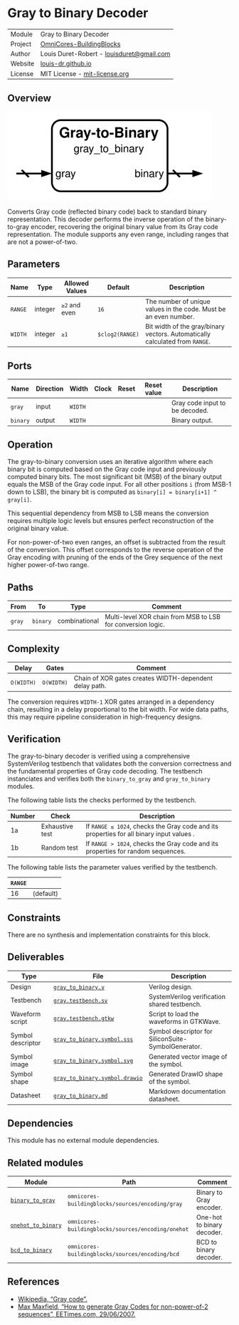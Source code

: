 # Gray to Binary Decoder

|         |                                                                                  |
| ------- | -------------------------------------------------------------------------------- |
| Module  | Gray to Binary Decoder                                                           |
| Project | [OmniCores-BuildingBlocks](https://github.com/Louis-DR/OmniCores-BuildingBlocks) |
| Author  | Louis Duret-Robert - [louisduret@gmail.com](mailto:louisduret@gmail.com)         |
| Website | [louis-dr.github.io](https://louis-dr.github.io)                                 |
| License | MIT License - [mit-license.org](https://mit-license.org)                         |

## Overview

![gray_to_binary](gray_to_binary.symbol.svg)

Converts Gray code (reflected binary code) back to standard binary representation. This decoder performs the inverse operation of the binary-to-gray encoder, recovering the original binary value from its Gray code representation. The module supports any even range, including ranges that are not a power-of-two.

## Parameters

| Name    | Type    | Allowed Values | Default         | Description                                                                  |
| ------- | ------- | -------------- | --------------- | ---------------------------------------------------------------------------- |
| `RANGE` | integer | `≥2` and even  | `16`            | The number of unique values in the code. Must be an even number.             |
| `WIDTH` | integer | `≥1`           | `$clog2(RANGE)` | Bit width of the gray/binary vectors. Automatically calculated from `RANGE`. |

## Ports

| Name     | Direction | Width   | Clock | Reset | Reset value | Description                    |
| -------- | --------- | ------- | ----- | ----- | ----------- | ------------------------------ |
| `gray`   | input     | `WIDTH` |       |       |             | Gray code input to be decoded. |
| `binary` | output    | `WIDTH` |       |       |             | Binary output.                 |

## Operation

The gray-to-binary conversion uses an iterative algorithm where each binary bit is computed based on the Gray code input and previously computed binary bits. The most significant bit (MSB) of the binary output equals the MSB of the Gray code input. For all other positions `i` (from MSB-1 down to LSB), the binary bit is computed as `binary[i] = binary[i+1] ^ gray[i]`.

This sequential dependency from MSB to LSB means the conversion requires multiple logic levels but ensures perfect reconstruction of the original binary value.

For non-power-of-two even ranges, an offset is subtracted from the result of the conversion. This offset corresponds to the reverse operation of the Gray encoding with pruning of the ends of the Grey sequence of the next higher power-of-two range.

## Paths

| From   | To       | Type          | Comment                                                     |
| ------ | -------- | ------------- | ----------------------------------------------------------- |
| `gray` | `binary` | combinational | Multi-level XOR chain from MSB to LSB for conversion logic. |

## Complexity

| Delay      | Gates      | Comment                                                |
| ---------- | ---------- | ------------------------------------------------------ |
| `O(WIDTH)` | `O(WIDTH)` | Chain of XOR gates creates WIDTH-dependent delay path. |

The conversion requires `WIDTH-1` XOR gates arranged in a dependency chain, resulting in a delay proportional to the bit width. For wide data paths, this may require pipeline consideration in high-frequency designs.

## Verification

The gray-to-binary decoder is verified using a comprehensive SystemVerilog testbench that validates both the conversion correctness and the fundamental properties of Gray code decoding. The testbench instanciates and verifies both the `binary_to_gray` and `gray_to_binary` modules.

The following table lists the checks performed by the testbench.

| Number | Check           | Description                                                                              |
| ------ | --------------- | ---------------------------------------------------------------------------------------- |
| 1a     | Exhaustive test | If `RANGE ≤ 1024`, checks the Gray code and its properties for all binary input values . |
| 1b     | Random test     | If `RANGE > 1024`, checks the Gray code and its properties for random sequences.         |

The following table lists the parameter values verified by the testbench.

| `RANGE` |           |
| ------- | --------- |
| 16      | (default) |

## Constraints

There are no synthesis and implementation constraints for this block.

## Deliverables

| Type              | File                                                           | Description                                         |
| ----------------- | -------------------------------------------------------------- | --------------------------------------------------- |
| Design            | [`gray_to_binary.v`](gray_to_binary.v)                         | Verilog design.                                     |
| Testbench         | [`gray.testbench.sv`](gray.testbench.sv)                       | SystemVerilog verification shared testbench.        |
| Waveform script   | [`gray.testbench.gtkw`](gray.testbench.gtkw)                   | Script to load the waveforms in GTKWave.            |
| Symbol descriptor | [`gray_to_binary.symbol.sss`](gray_to_binary.symbol.sss)       | Symbol descriptor for SiliconSuite-SymbolGenerator. |
| Symbol image      | [`gray_to_binary.symbol.svg`](gray_to_binary.symbol.svg)       | Generated vector image of the symbol.               |
| Symbol shape      | [`gray_to_binary.symbol.drawio`](gray_to_binary.symbol.drawio) | Generated DrawIO shape of the symbol.               |
| Datasheet         | [`gray_to_binary.md`](gray_to_binary.md)                       | Markdown documentation datasheet.                   |

## Dependencies

This module has no external module dependencies.

## Related modules

| Module                                              | Path                                               | Comment                    |
| --------------------------------------------------- | -------------------------------------------------- | -------------------------- |
| [`binary_to_gray`](binary_to_gray.md)               | `omnicores-buildingblocks/sources/encoding/gray`   | Binary to Gray encoder.    |
| [`onehot_to_binary`](../onehot/onehot_to_binary.md) | `omnicores-buildingblocks/sources/encoding/onehot` | One-hot to binary decoder. |
| [`bcd_to_binary`](bcd_to_binary.md)                 | `omnicores-buildingblocks/sources/encoding/bcd`    | BCD to binary decoder.     |

## References

- [Wikipedia, “Gray code”.](https://en.wikipedia.org/wiki/Gray_code)
- [Max Maxfield, “How to generate Gray Codes for non-power-of-2 sequences”, EETimes.com, 29/06/2007.](https://www.eetimes.com/how-to-generate-gray-codes-for-non-power-of-2-sequences/)
